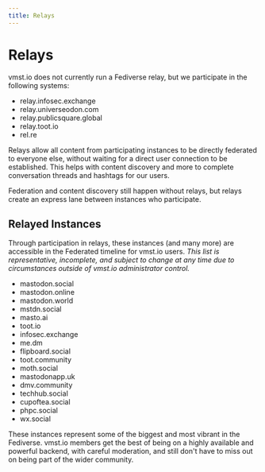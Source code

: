```yaml
---
title: Relays
---
```


# Relays

vmst.io does not currently run a Fediverse relay, but we participate in the following systems:

- relay.infosec.exchange
- relay.universeodon.com
- relay.publicsquare.global
- relay.toot.io
- rel.re

Relays allow all content from participating instances to be directly federated to everyone else, without waiting for a direct user connection to be established.
This helps with content discovery and more to complete conversation threads and hashtags for our users.

Federation and content discovery still happen without relays, but relays create an express lane between instances who participate.

## Relayed Instances

Through participation in relays, these instances (and many more) are accessible in the Federated timeline for vmst.io users.
_This list is representative, incomplete, and subject to change at any time due to circumstances outside of vmst.io administrator control._

- mastodon.social
- mastodon.online
- mastodon.world
- mstdn.social
- masto.ai
- toot.io
- infosec.exchange
- me.dm
- flipboard.social
- toot.community
- moth.social
- mastodonapp.uk
- dmv.community
- techhub.social
- cupoftea.social
- phpc.social
- wx.social

These instances represent some of the biggest and most vibrant in the Fediverse.
vmst.io members get the best of being on a highly available and powerful backend, with careful moderation, and still don't have to miss out on being part of the wider community.
